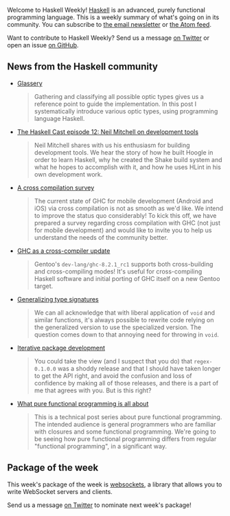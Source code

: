<!-- 2017-04-20 -->

Welcome to Haskell Weekly!
[Haskell](https://haskell-lang.org) is an advanced, purely functional programming language.
This is a weekly summary of what's going on in its community.
You can subscribe to [the email newsletter](https://news.us10.list-manage.com/subscribe?u=49a6a2e17b12be2c5c4dcb232&id=ffbbbbd930)
or [the Atom feed](/haskell-weekly.atom).

Want to contribute to Haskell Weekly?
Send us a message [on Twitter](https://twitter.com/haskellweekly)
or open an issue [on GitHub](https://github.com/haskellweekly/haskellweekly.github.io).

## News from the Haskell community

-   [Glassery](http://oleg.fi/gists/posts/2017-04-18-glassery.html)

    > Gathering and classifying all possible optic types gives us a reference point to guide the implementation. In this post I systematically introduce various optic types, using programming language Haskell.

-   [The Haskell Cast episode 12: Neil Mitchell on development tools](http://www.haskellcast.com/episode/012-neil-mitchell-on-development-tools)

    > Neil Mitchell shares with us his enthusiasm for building development tools. We hear the story of how he built Hoogle in order to learn Haskell, why he created the Shake build system and what he hopes to accomplish with it, and how he uses HLint in his own development work.

-   [A cross compilation survey](https://medium.com/@zw3rk/hello-world-a-cross-compilation-survey-890cb95029d7)

    > The current state of GHC for mobile development (Android and iOS) via cross compilation is not as smooth as we'd like. We intend to improve the status quo considerably! To kick this off, we have prepared a survey regarding cross compilation with GHC (not just for mobile development) and would like to invite you to help us understand the needs of the community better.

-   [GHC as a cross-compiler update](https://trofi.github.io/posts/200-ghc-as-a-crosscompiler-update.html)

    > Gentoo's `dev-lang/ghc-8.2.1_rc1` supports both cross-building and cross-compiling modes! It's useful for cross-compiling Haskell software and initial porting of GHC itself on a new Gentoo target.

-   [Generalizing type signatures](https://www.snoyman.com/blog/2017/04/generalizing-type-signatures)

    > We can all acknowledge that with liberal application of `void` and similar functions, it's always possible to rewrite code relying on the generalized version to use the specialized version. The question comes down to that annoying need for throwing in `void`.

-   [Iterative package development](http://regex.uk/blog/posts/2017-04-18-iterative-development.html)

    > You could take the view (and I suspect that you do) that `regex-0.1.0.0` was a shoddy release and that I should have taken longer to get the API right, and avoid the confusion and loss of confidence by making all of those releases, and there is a part of me that agrees with you. But is this right?

-   [What pure functional programming is all about](https://www.fpcomplete.com/blog/2017/04/pure-functional-programming)

    > This is a technical post series about pure functional programming. The intended audience is general programmers who are familiar with closures and some functional programming. We're going to be seeing how pure functional programming differs from regular "functional programming", in a significant way.

## Package of the week

This week's package of the week is [websockets](https://hackage.haskell.org/package/websockets),
a library that allows you to write WebSocket servers and clients.

Send us a message [on Twitter](https://twitter.com/haskellweekly) to nominate next week's package!
